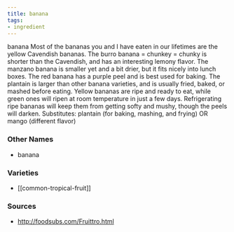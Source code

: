 ```yaml
---
title: banana
tags:
- ingredient
---
```

banana Most of the bananas you and I have eaten in our lifetimes are the yellow Cavendish bananas. The burro banana = chunkey = chunky is shorter than the Cavendish, and has an interesting lemony flavor. The manzano banana is smaller yet and a bit drier, but it fits nicely into lunch boxes. The red banana has a purple peel and is best used for baking. The plantain is larger than other banana varieties, and is usually fried, baked, or mashed before eating. Yellow bananas are ripe and ready to eat, while green ones will ripen at room temperature in just a few days. Refrigerating ripe bananas will keep them from getting softy and mushy, though the peels will darken. Substitutes: plantain (for baking, mashing, and frying) OR mango (different flavor)

### Other Names

* banana

### Varieties

* [[common-tropical-fruit]]

### Sources
* http://foodsubs.com/Fruittro.html
